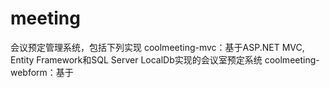 # meeting
会议预定管理系统，包括下列实现
coolmeeting-mvc：基于ASP.NET MVC, Entity Framework和SQL Server LocalDb实现的会议室预定系统
coolmeeting-webform：基于
